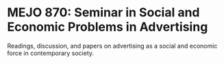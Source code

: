 # MEJO 870: Seminar in Social and Economic Problems in Advertising

Readings, discussion, and papers on advertising as a social and economic force in contemporary society.